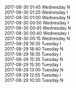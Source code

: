 2017-08-30 01:45 Wednesday  N  
2017-08-30 01:25 Wednesday  I  
2017-08-30 01:00 Wednesday  N  
2017-08-30 00:50 Wednesday  I  
2017-08-30 00:45 Wednesday  N  
2017-08-30 00:40 Wednesday  I  
2017-08-30 00:15 Wednesday  N  
2017-08-29 19:35 Tuesday  I  
2017-08-29 18:40 Tuesday  N  
2017-08-29 18:35 Tuesday  I  
2017-08-29 15:35 Tuesday  N  
2017-08-29 15:30 Tuesday  I  
2017-08-29 13:00 Tuesday  N  
2017-08-29 12:55 Tuesday  I  
2017-08-29 10:30 Tuesday  N  
